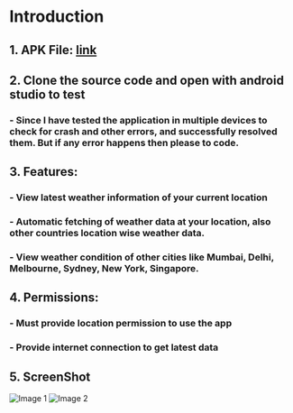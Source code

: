 # Introduction
## 1. APK File: [link](https://drive.google.com/file/d/1PEjGMiF1icWnSzW6TK1Pdi3OoMSLadwU/view?usp=drive_link)
## 2. Clone the source code and open with android studio to test
### - Since I have tested the application in multiple devices to check for crash and other errors, and successfully resolved them. But if any error happens then please to code.
## 3. Features:
### - View latest weather information of your current location
### - Automatic fetching of weather data at your location, also other countries location wise weather data.
### - View weather condition of other cities like Mumbai, Delhi, Melbourne, Sydney, New York, Singapore.
## 4. Permissions:
### - Must provide location permission to use the app
### - Provide internet connection to get latest data
## 5. ScreenShot
![Image 1](https://github.com/bhattaman0001/power_house_ai/blob/develop/app/src/main/res/drawable/image1.jpg)
![Image 2](https://github.com/bhattaman0001/power_house_ai/blob/develop/app/src/main/res/drawable/image2.jpg)
